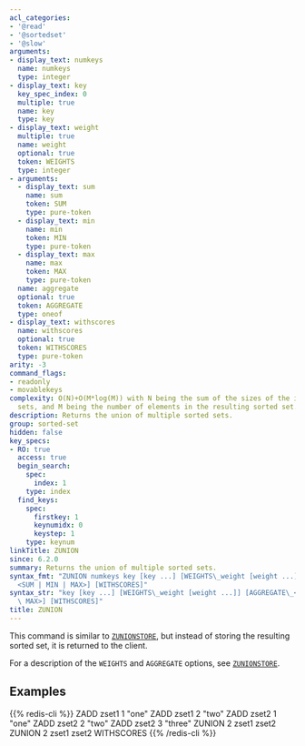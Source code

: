 ```yaml
---
acl_categories:
- '@read'
- '@sortedset'
- '@slow'
arguments:
- display_text: numkeys
  name: numkeys
  type: integer
- display_text: key
  key_spec_index: 0
  multiple: true
  name: key
  type: key
- display_text: weight
  multiple: true
  name: weight
  optional: true
  token: WEIGHTS
  type: integer
- arguments:
  - display_text: sum
    name: sum
    token: SUM
    type: pure-token
  - display_text: min
    name: min
    token: MIN
    type: pure-token
  - display_text: max
    name: max
    token: MAX
    type: pure-token
  name: aggregate
  optional: true
  token: AGGREGATE
  type: oneof
- display_text: withscores
  name: withscores
  optional: true
  token: WITHSCORES
  type: pure-token
arity: -3
command_flags:
- readonly
- movablekeys
complexity: O(N)+O(M*log(M)) with N being the sum of the sizes of the input sorted
  sets, and M being the number of elements in the resulting sorted set.
description: Returns the union of multiple sorted sets.
group: sorted-set
hidden: false
key_specs:
- RO: true
  access: true
  begin_search:
    spec:
      index: 1
    type: index
  find_keys:
    spec:
      firstkey: 1
      keynumidx: 0
      keystep: 1
    type: keynum
linkTitle: ZUNION
since: 6.2.0
summary: Returns the union of multiple sorted sets.
syntax_fmt: "ZUNION numkeys key [key ...] [WEIGHTS\_weight [weight ...]]\n  [AGGREGATE\_\
  <SUM | MIN | MAX>] [WITHSCORES]"
syntax_str: "key [key ...] [WEIGHTS\_weight [weight ...]] [AGGREGATE\_<SUM | MIN |\
  \ MAX>] [WITHSCORES]"
title: ZUNION
---
```

This command is similar to [`ZUNIONSTORE`](/commands/zunionstore), but instead of storing the resulting
sorted set, it is returned to the client.

For a description of the `WEIGHTS` and `AGGREGATE` options, see [`ZUNIONSTORE`](/commands/zunionstore).

## Examples

{{% redis-cli %}}
ZADD zset1 1 "one"
ZADD zset1 2 "two"
ZADD zset2 1 "one"
ZADD zset2 2 "two"
ZADD zset2 3 "three"
ZUNION 2 zset1 zset2
ZUNION 2 zset1 zset2 WITHSCORES
{{% /redis-cli %}}

